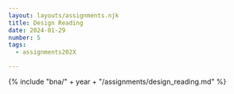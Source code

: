 ```yaml
---
layout: layouts/assignments.njk
title: Design Reading
date: 2024-01-29
number: 5
tags:
  - assignments202X

---
```


{% include "bna/" + year + "/assignments/design_reading.md" %}
